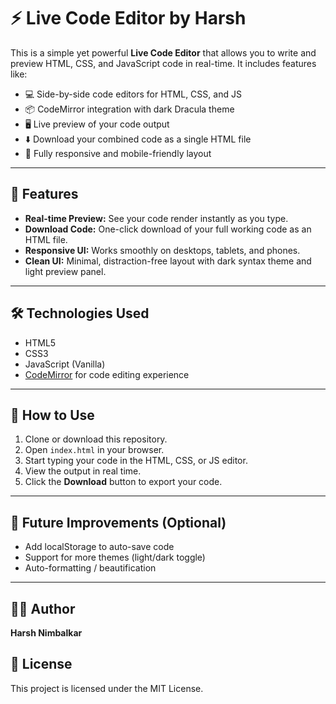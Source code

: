 # ⚡ Live Code Editor by Harsh

This is a simple yet powerful **Live Code Editor** that allows you to write and preview HTML, CSS, and JavaScript code in real-time. It includes features like:

- 💻 Side-by-side code editors for HTML, CSS, and JS
- 📦 CodeMirror integration with dark Dracula theme
- 🖥 Live preview of your code output
- ⬇️ Download your combined code as a single HTML file
- 📱 Fully responsive and mobile-friendly layout

---

## 🚀 Features

- **Real-time Preview:** See your code render instantly as you type.
- **Download Code:** One-click download of your full working code as an HTML file.
- **Responsive UI:** Works smoothly on desktops, tablets, and phones.
- **Clean UI:** Minimal, distraction-free layout with dark syntax theme and light preview panel.

---

## 🛠 Technologies Used

- HTML5
- CSS3
- JavaScript (Vanilla)
- [CodeMirror](https://codemirror.net/) for code editing experience

---

## 🔧 How to Use

1. Clone or download this repository.
2. Open `index.html` in your browser.
3. Start typing your code in the HTML, CSS, or JS editor.
4. View the output in real time.
5. Click the **Download** button to export your code.

---

## 📌 Future Improvements (Optional)

- Add localStorage to auto-save code
- Support for more themes (light/dark toggle)
- Auto-formatting / beautification

---

## 🧑‍💻 Author

**Harsh Nimbalkar**  

## 📝 License

This project is licensed under the MIT License.



